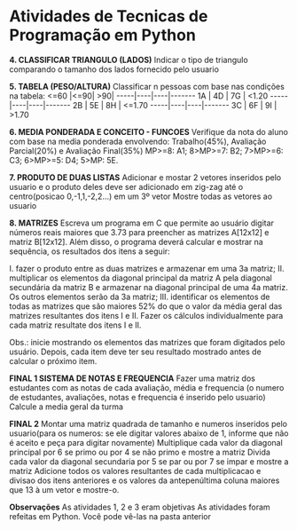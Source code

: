 # Atividades de Tecnicas de Programação em Python

**4. CLASSIFICAR TRIANGULO (LADOS)**
Indicar o tipo de triangulo comparando o tamanho dos lados fornecido pelo usuario

**5. TABELA (PESO/ALTURA)**
Classificar n pessoas com base nas condições na tabela:
<=60 |<=90| >90| 
-----|----|----|-------
  1A | 4D | 7G | <1.20 
-----|----|----|-------
  2B | 5E | 8H | <=1.70
-----|----|----|-------
  3C | 6F | 9I | >1.70 

**6. MEDIA PONDERADA E CONCEITO - FUNCOES**
Verifique da nota do aluno com base na media ponderada envolvendo: Trabalho(45%), Avaliação Parcial(20%) e Avaliação Final(35%)
MP>=8: A1; 8>MP>=7: B2; 7>MP>=6: C3; 6>MP>=5: D4; 5>MP: 5E.

**7. PRODUTO DE DUAS LISTAS**
Adicionar e mostar 2 vetores inseridos pelo usuario e o produto deles deve ser adicionado em zig-zag até o centro(posicao 0,-1,1,-2,2...) em um 3º vetor 
Mostre todas as vetores ao usuario

**8. MATRIZES**
Escreva um programa em C que permite ao usuário digitar números reais maiores que 3.73 para preencher as matrizes A[12x12] e matriz B[12x12]. Além disso, o programa deverá calcular e mostrar na sequência, os resultados dos itens a seguir:

I. fazer o produto entre as duas matrizes e armazenar em uma 3a matriz;
II. multiplicar os elementos da diagonal principal da matriz A pela diagonal secundária da matriz B e armazenar na diagonal principal de uma 4a matriz. Os outros elementos serão da 3a matriz;
III. identificar os elementos de todas as matrizes que são maiores 52% do que o valor da média geral das matrizes resultantes dos itens I e II. Fazer os cálculos individualmente para cada matriz resultate dos itens I e II.

Obs.: inicie mostrando os elementos das matrizes que foram digitados pelo usuário. Depois, cada item deve ter seu resultado mostrado antes de calcular o próximo item.

**FINAL 1 SISTEMA DE NOTAS E FREQUENCIA**
Fazer uma matriz dos estudantes com as notas de cada avaliação, média e frequencia (o numero de estudantes, avaliações, notas e frequencia é inserido pelo usuario)
Calcule a media geral da turma

**FINAL 2**
Montar uma matriz quadrada de tamanho e numeros inseridos pelo usuario(para os numeros: se ele digitar valores abaixo de 1, informe que não é aceito e peça para digitar novamente)
Multiplique cada valor da diagonal principal por 6 se primo ou por 4 se não primo e mostre a matriz
Divida cada valor da diagonal secundaria por 5 se par ou por 7 se impar e mostre a matriz
Adicione todos os valores resultantes de cada multiplicacao e divisao dos itens anteriores e os valores da antepenúltima coluna maiores que 13 à um vetor e mostre-o.

**Observações**
As atividades 1, 2 e 3 eram objetivas
As atividades foram refeitas em Python. Você pode vê-las na pasta anterior